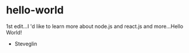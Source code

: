 # hello-world
1st edit...I 'd like to learn more about node.js and react.js and more...Hello World!

- Steveglin
